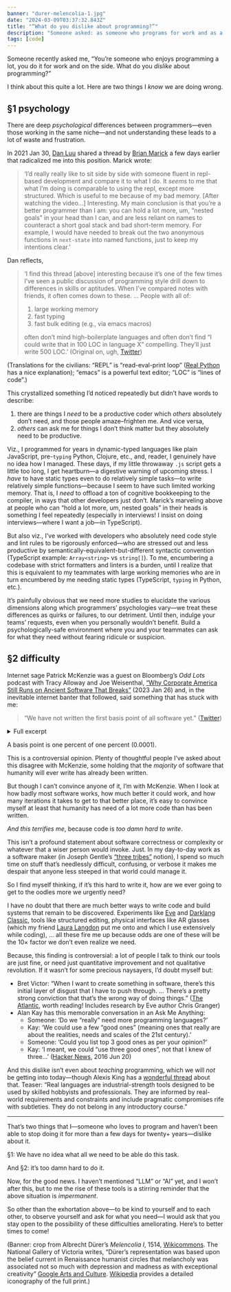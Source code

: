 ```yaml
---
banner: "durer-melencolia-1.jpg"
date: "2024-03-09T03:37:32.843Z"
title: "“What do you dislike about programming?”"
description: "Someone asked: as someone who programs for work and as a hobby, what do you dislike about programming?"
tags: [code]
---
```


Someone recently asked me, “You’re someone who enjoys programming a lot, you do it for work and on the side. What do you _dislike_ about programming?”

I think about this quite a lot. Here are two things I _know_ we are doing wrong.

## §1 psychology

There are deep _psychological_ differences between programmers—even those working in the same niche—and not understanding these leads to a lot of waste and frustration.

In 2021 Jan 30, [Dan Luu](https://mastodon.social/@danluu) shared a thread by [Brian Marick](https://mstdn.social/@marick) a few days earlier that radicalized me into this position. Marick wrote:

> ‘I’d really really like to sit side by side with someone fluent in repl-based development and compare it to what I do. It _seems_ to me that what I’m doing is comparable to using the repl, except more structured. Which is useful to me because of my bad memory. [After watching the video…] Interesting. My main conclusion is that you’re a better programmer than I am: you can hold a lot more, um, “nested goals” in your head than I can, and are less reliant on names to counteract a short goal stack and bad short-term memory. For example, I would have needed to break out the two anonymous functions in `next-state` into named functions, just to keep my intentions clear.’

Dan reflects,

> ‘I find this thread [above] interesting because it’s one of the few times I’ve seen a public discussion of programming style drill down to differences in skills or aptitudes. When I’ve compared notes with friends, it often comes down to these. … People with all of:
>
> 1. large working memory
> 2. fast typing
> 3. fast bulk editing (e.g., via emacs macros)
>
> often don’t mind high-boilerplate languages and often don’t find “I could write that in 100 LOC in language X” compelling. They’ll just write 500 LOC.’ (Original on, ugh, [Twitter](https://twitter.com/danluu/status/1355316226730287105))

(Translations for the civilians: “REPL” is “read-eval-print loop” ([Real Python](https://realpython.com/python-repl/) has a nice explanation); “emacs” is a powerful text editor; “LOC” is “lines of code”.)

This crystallized something I’d noticed repeatedly but didn’t have words to describe:

1. there are things I _need_ to be a productive coder which _others_ absolutely don’t need, and those people amaze–frighten me. And vice versa,
2. _others_ can ask me for things I don’t think matter but they absolutely need to be productive.

Viz., I programmed for years in dynamic-typed languages like plain JavaScript, pre-`typing` Python, Clojure, etc., and, reader, I genuinely have no idea how I managed. These days, if my little throwaway `.js` script gets a little too long, I get heartburn—a digestive warning of upcoming stress. I _have_ to have static types even to do relatively simple tasks—to write relatively simple functions—because I seem to have such limited working memory. That is, I *need* to offload a ton of cognitive bookkeeping to the compiler, in ways that other developers just don’t. Marick’s marveling above at people who can “hold a lot more, um, nested goals” in their heads is something I feel repeatedly (especially in interviews! I insist on doing interviews—where I want a job—in TypeScript).

But also viz., I’ve worked with developers who absolutely need code style and lint rules to be rigorously enforced—who are stressed out and less productive by semantically-equivalent-but-different syntactic convention (TypeScript example: `Array<string>` vs `string[]`). To me, encumbering a codebase with strict formatters and linters is a burden, until I realize that this is equivalent to my teammates with large working memories who are in turn encumbered by me needing static types (TypeScript, `typing` in Python, etc.).

It’s painfully obvious that we need more studies to elucidate the various dimensions along which programmers’ psychologies vary—we treat these differences as quirks or failures, to our detriment. Until then, indulge your teams’ requests, even when you personally wouldn’t benefit. Build a psychologically-safe environment where you and your teammates can ask for what they need without fearing ridicule or suspicion.

## §2 difficulty

Internet sage Patrick McKenzie was a guest on Bloomberg’s _Odd Lots_ podcast with Tracy Alloway and Joe Weisenthal, [“Why Corporate America Still
Runs on Ancient Software That Breaks”](https://www.bloomberg.com/news/articles/2023-01-26/odd-lots-podcast-how-software-explains-the-southwest-airlines-outage) (2023 Jan 26) and, in the inevitable internet banter that followed, said something that has stuck with me:

> “We have not written the first basis point of all software yet.” ([Twitter](https://twitter.com/patio11/status/1618572775932985346))

<details>
<summary>Full excerpt</summary>

> A potentially controversial observation: despite the news cycle vis tech layoffs, and acknowledging individuals suffered during them, the job market over the next 5 years will be ~almost best ever for software. ([Twitter](https://twitter.com/patio11/status/1618572445803507712#m))
>
> This is directly downstream of the ongoing refactoring of society, including at large organizations as we mostly talked about, to organize how people collaborate together over a software substrate.
>
> We have not written the first basis point of all software yet. ([Twitter](https://twitter.com/patio11/status/1618572775932985346))

</details>

A basis point is one percent of one percent (0.0001).

This is a controversial opinion. Plenty of thoughtful people I’ve asked about this disagree with McKenzie, some holding that the *majority* of software that humanity will ever write has already been written.

But though I can’t convince anyone of it, I’m with McKenzie. When I look at how badly most software works, how much better it could work, and how many iterations it takes to get to that better place, it’s easy to convince myself at least that humanity has need of a lot more code than has been written.

*And this terrifies me*, because code is *too damn hard to write*.

This isn’t a profound statement about software correctness or complexity or whatever that a wiser person would invoke. Just. In my day-to-day work as a software maker (in Joseph Gentle’s [“three tribes”](https://josephg.com/blog/3-tribes/) notion), I spend so much time on stuff that’s needlessly difficult, confusing, or verbose it makes me despair that anyone less steeped in that world could manage it.

So I find myself thinking, if it’s this hard to write it, how are we ever going to get to the oodles more we urgently need?

I have no doubt that there are much better ways to write code and build systems that remain to be discovered. Experiments like [Eve](http://witheve.com) and [Darklang Classic](https://darklang.com/classic), tools like structured editing, physical interfaces like AR glasses (which my friend [Laura Langdon](https://hachyderm.io/@LauraLangdon/110880090438291077) put me onto and which I use extensively while coding), … all these fire me up because odds are one of these will be the 10× factor we don’t even realize we need.

Because, this finding is controversial: a lot of people I talk to think our tools are just fine, or need just quantitative improvement and not qualitative revolution. If it wasn’t for some precious naysayers, I’d doubt myself but:
- Bret Victor: “When I want to create something in software, there’s this initial layer of disgust that I have to push through. … There’s a pretty strong conviction that that’s the wrong way of doing things.” ([The Atlantic](https://www.theatlantic.com/technology/archive/2017/09/saving-the-world-from-code/540393/), worth reading! Includes research by Eve author Chris Granger)
- Alan Kay has this memorable conversation in an Ask Me Anything: 
  - Someone: ‘Do we “really” need more programming languages?’
  - Kay: ‘We could use a few “good ones” (meaning ones that really are about the realities, needs and scales of the 21st century).’
  - Someone: ‘Could you list top 3 good ones as per your opinion?’
  - Kay: ‘I meant, we could “use three good ones”, not that I knew of three…’ ([Hacker News](https://news.ycombinator.com/item?id=11940015), 2016 Jun 20)

And this dislike isn’t even about *teaching* programming, which we will *not* be getting into today—though Alexis King has a [wonderful thread](https://gist.github.com/fasiha/64ce82e1dd109430dad70285c6b81693) about that. Teaser: “Real languages are industrial-strength tools designed to be used by skilled hobbyists and professionals. They are informed by real-world requirements and constraints and include pragmatic compromises rife with subtleties. They do not belong in any introductory course.”

---

That’s two things that I—someone who loves to program and haven’t been able to stop doing it for more than a few days for twenty+ years—dislike about it.

§1: We have no idea what all we need to be able do this task.

And §2: it’s too damn hard to do it.

Now, for the good news. I haven’t mentioned “LLM” or “AI” yet, and I won’t after this, but to me the rise of these tools is a stirring reminder that the above situation is *impermanent*.

So other than the exhortation above—to be kind to yourself and to each other, to observe yourself and ask for what you need—I would ask that you stay open to the possibility of these difficulties ameliorating. Here’s to better times to come!


(Banner: crop from Albrecht Dürer’s *Melencolia I*, 1514, [Wikicommons](https://commons.wikimedia.org/wiki/File:Albrecht_Dürer_-_Melencolia_I_-_Google_Art_Project_(_AGDdr3EHmNGyA).jpg). The National Gallery of Victoria writes, “Dürer’s representation was based upon the belief current in Renaissance humanist circles that melancholy was associated not so much with depression and madness as with exceptional creativity” [Google Arts and Culture](https://artsandculture.google.com/asset/melencolia-i/YgF7QxaxiYRojg). [Wikipedia](https://en.wikipedia.org/wiki/Melencolia_I) provides a detailed iconography of the full print.)